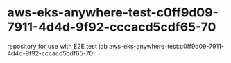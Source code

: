 # aws-eks-anywhere-test-c0ff9d09-7911-4d4d-9f92-cccacd5cdf65-70
repository for use with E2E test job aws-eks-anywhere-test:c0ff9d09-7911-4d4d-9f92-cccacd5cdf65-70
